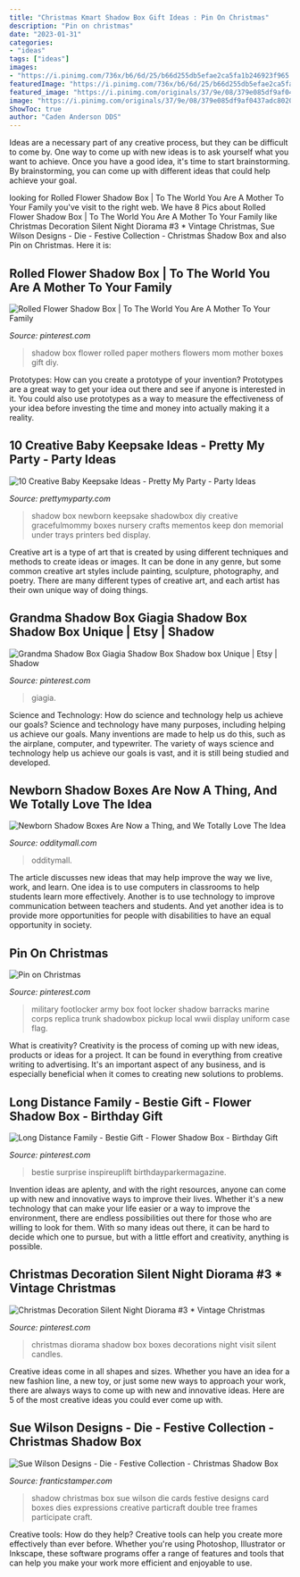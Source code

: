 ```yaml
---
title: "Christmas Kmart Shadow Box Gift Ideas : Pin On Christmas"
description: "Pin on christmas"
date: "2023-01-31"
categories:
- "ideas"
tags: ["ideas"]
images:
- "https://i.pinimg.com/736x/b6/6d/25/b66d255db5efae2ca5fa1b246923f965.jpg"
featuredImage: "https://i.pinimg.com/736x/b6/6d/25/b66d255db5efae2ca5fa1b246923f965.jpg"
featured_image: "https://i.pinimg.com/originals/37/9e/08/379e085df9af0437adc80204fc071796.jpg"
image: "https://i.pinimg.com/originals/37/9e/08/379e085df9af0437adc80204fc071796.jpg"
ShowToc: true
author: "Caden Anderson DDS"
---
```



Ideas are a necessary part of any creative process, but they can be difficult to come by. One way to come up with new ideas is to ask yourself what you want to achieve. Once you have a good idea, it's time to start brainstorming. By brainstorming, you can come up with different ideas that could help achieve your goal.

	

		
looking for Rolled Flower Shadow Box | To The World You Are A Mother To Your Family you've visit to the right web. We have 8 Pics about Rolled Flower Shadow Box | To The World You Are A Mother To Your Family like Christmas Decoration Silent Night Diorama #3 * Vintage Christmas, Sue Wilson Designs - Die - Festive Collection - Christmas Shadow Box and also Pin on Christmas. Here it is:
		
    
## Rolled Flower Shadow Box | To The World You Are A Mother To Your Family

<img loading=lazy src="https://i.pinimg.com/736x/c0/78/44/c078443593ed708c7c707a44ccd59e17.jpg" onerror="this.onerror=null;this.src='https://tse2.mm.bing.net/th?id=OIP.iTPoPwz9NXCEXs_bQdzIqgHaJ4&amp;pid=15.1';" alt="Rolled Flower Shadow Box | To The World You Are A Mother To Your Family">

_Source: pinterest.com_

>shadow box flower rolled paper mothers flowers mom mother boxes gift diy. 

	

Prototypes: How can you create a prototype of your invention?
Prototypes are a great way to get your idea out there and see if anyone is interested in it. You could also use prototypes as a way to measure the effectiveness of your idea before investing the time and money into actually making it a reality.

    
## 10 Creative Baby Keepsake Ideas - Pretty My Party - Party Ideas

<img loading=lazy src="https://zolpwsuwoq-flywheel.netdna-ssl.com/wp-content/gallery/creative-baby-keepsake-ideas/newborn-baby-shadow-box.jpg" onerror="this.onerror=null;this.src='https://tse4.mm.bing.net/th?id=OIP.c3VqJcJN1OvteSv_Bs3pSwHaIw&amp;pid=15.1';" alt="10 Creative Baby Keepsake Ideas - Pretty My Party - Party Ideas">

_Source: prettymyparty.com_

>shadow box newborn keepsake shadowbox diy creative gracefulmommy boxes nursery crafts mementos keep don memorial under trays printers bed display. 

	

Creative art is a type of art that is created by using different techniques and methods to create ideas or images. It can be done in any genre, but some common creative art styles include painting, sculpture, photography, and poetry. There are many different types of creative art, and each artist has their own unique way of doing things.

    
## Grandma Shadow Box Giagia Shadow Box Shadow Box Unique | Etsy | Shadow

<img loading=lazy src="https://i.pinimg.com/736x/a2/cf/8e/a2cf8ead6f1623e92f5449d35e5cb8c5.jpg" onerror="this.onerror=null;this.src='https://tse4.mm.bing.net/th?id=OIP.B8zyeEdC8Umy0zBKqCZTyAHaJ3&amp;pid=15.1';" alt="Grandma Shadow Box Giagia Shadow Box Shadow box Unique | Etsy | Shadow">

_Source: pinterest.com_

>giagia. 

	

Science and Technology: How do science and technology help us achieve our goals?
Science and technology have many purposes, including helping us achieve our goals. Many inventions are made to help us do this, such as the airplane, computer, and typewriter. The variety of ways science and technology help us achieve our goals is vast, and it is still being studied and developed.

    
## Newborn Shadow Boxes Are Now A Thing, And We Totally Love The Idea

<img loading=lazy src="https://odditymall.com/includes/content/newborn-shadow-boxes-are-now-a-thing-and-we-totally-love-the-idea-0.jpg" onerror="this.onerror=null;this.src='https://tse4.mm.bing.net/th?id=OIP.sGD2gOQiztSovQlLtHxxkgHaGx&amp;pid=15.1';" alt="Newborn Shadow Boxes Are Now a Thing, and We Totally Love The Idea">

_Source: odditymall.com_

>odditymall. 

	

The article discusses new ideas that may help improve the way we live, work, and learn. One idea is to use computers in classrooms to help students learn more effectively. Another is to use technology to improve communication between teachers and students. And yet another idea is to provide more opportunities for people with disabilities to have an equal opportunity in society.

    
## Pin On Christmas

<img loading=lazy src="https://i.pinimg.com/736x/dd/29/b2/dd29b22dedf39d094e55dd497694ce5f.jpg" onerror="this.onerror=null;this.src='https://tse4.mm.bing.net/th?id=OIP.ZOXivJLMsJPlHgcbXsEXQAHaFj&amp;pid=15.1';" alt="Pin on Christmas">

_Source: pinterest.com_

>military footlocker army box foot locker shadow barracks marine corps replica trunk shadowbox pickup local wwii display uniform case flag. 

	

What is creativity?
Creativity is the process of coming up with new ideas, products or ideas for a project. It can be found in everything from creative writing to advertising. It's an important aspect of any business, and is especially beneficial when it comes to creating new solutions to problems.

    
## Long Distance Family - Bestie Gift - Flower Shadow Box - Birthday Gift

<img loading=lazy src="https://i.pinimg.com/736x/b6/6d/25/b66d255db5efae2ca5fa1b246923f965.jpg" onerror="this.onerror=null;this.src='https://tse1.mm.bing.net/th?id=OIP.UA16n155Sr7x442IL6tFjQHaF7&amp;pid=15.1';" alt="Long Distance Family - Bestie Gift - Flower Shadow Box - Birthday Gift">

_Source: pinterest.com_

>bestie surprise inspireuplift birthdayparkermagazine. 

	

Invention ideas are aplenty, and with the right resources, anyone can come up with new and innovative ways to improve their lives. Whether it's a new technology that can make your life easier or a way to improve the environment, there are endless possibilities out there for those who are willing to look for them. With so many ideas out there, it can be hard to decide which one to pursue, but with a little effort and creativity, anything is possible.

    
## Christmas Decoration Silent Night Diorama #3 * Vintage Christmas

<img loading=lazy src="https://i.pinimg.com/originals/37/9e/08/379e085df9af0437adc80204fc071796.jpg" onerror="this.onerror=null;this.src='https://tse4.mm.bing.net/th?id=OIP.cPdy6e9heS_CZ-YzuiufUwHaE8&amp;pid=15.1';" alt="Christmas Decoration Silent Night Diorama #3 * Vintage Christmas">

_Source: pinterest.com_

>christmas diorama shadow box boxes decorations night visit silent candles. 

	

Creative ideas come in all shapes and sizes. Whether you have an idea for a new fashion line, a new toy, or just some new ways to approach your work, there are always ways to come up with new and innovative ideas. Here are 5 of the most creative ideas you could ever come up with.

    
## Sue Wilson Designs - Die - Festive Collection - Christmas Shadow Box

<img loading=lazy src="http://www.franticstamper.com/assets/images/products/sue%20wilson%20designs/july2016/CEX-DIE-CED3055a.jpg" onerror="this.onerror=null;this.src='https://tse3.mm.bing.net/th?id=OIP.HZb_8PYdIqFuaT39-1hTugHaIx&amp;pid=15.1';" alt="Sue Wilson Designs - Die - Festive Collection - Christmas Shadow Box">

_Source: franticstamper.com_

>shadow christmas box sue wilson die cards festive designs card boxes dies expressions creative particraft double tree frames participate craft. 

	

Creative tools: How do they help?
Creative tools can help you create more effectively than ever before. Whether you're using Photoshop, Illustrator or Inkscape, these software programs offer a range of features and tools that can help you make your work more efficient and enjoyable to use.

